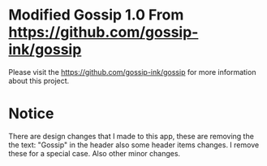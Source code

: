 # Modified Gossip 1.0 From https://github.com/gossip-ink/gossip
Please visit the https://github.com/gossip-ink/gossip for more information about this project.

# Notice
There are design changes that I made to this app, these are removing the the text: "Gossip" in the header also some header items changes. I remove these for a special case. Also other minor changes.
